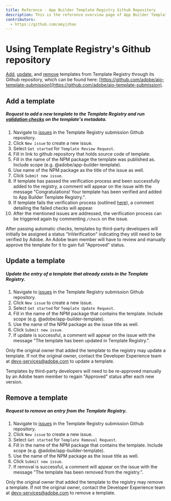 ```yaml
---
title: Reference - App Builder Template Registry Github Repository
description: This is the reference overview page of App Builder Template Registry Github repository.
contributors:
  - https://github.com/amyjzhao
---
```

# Using Template Registry's Github repository

[Add](reference/#add-a-template), [update](reference/#update-a-template), and [remove](reference/#remove-a-template) templates from Template Registry through its Github repository, which can be found here: [https://github.com/adobe/aio-template-submission](https://github.com/adobe/aio-template-submission).

## Add a template

##### Request to add a new template to the Template Registry and run [validation checks](https://github.com/adobe/aio-lib-template-validation) on the template's metadata.

1. Navigate to [issues](https://github.com/adobe/aio-template-submission/issues) in the Template Registry submission Github repository.
2. Click `New issue` to create a new issue.
3. Select `Get started` for `Template Review Request`.
4. Fill in link to github repository that holds source code of template.
5. Fill in the name of the NPM package the template was published as. Include scope (e.g. @adobe/app-builder-template).
6. Use name of the NPM package as the title of the issue as well.
7. Click `Submit new issue`.
8. If template has passed the verification process and been successfully added to the registry, a comment will appear on the issue with the message "Congratulations! Your template has been verified and added to App Builder Template Registry.".
9. If template fails the verification process (outlined [here](/reference)), a comment detailing the failed checks will appear.
10. After the mentioned issues are addressed, the verification process can be triggered again by commenting `/check` on the issue. 

<InlineAlert variant="info" slots="text"/>

After passing automatic checks, templates by third-party developers will initially be assigned a status "InVerification" indicating they still need to be verified by Adobe. An Adobe team member will have to review and manually approve the template for it to gain full "Approved" status.

## Update a template

##### Update the entry of a template that already exists in the Template Registry. 

1. Navigate to [issues](https://github.com/adobe/aio-template-submission/issues) in the Template Registry submission Github repository.
2. Click `New issue` to create a new issue.
3. Select `Get started` for `Template Update Request`.
4. Fill in the name of the NPM package that contains the template. Include scope (e.g. @adobe/app-builder-template).
5. Use the name of the NPM package as the issue title as well.
6. Click `Submit new issue`.
7. If update is successful, a comment will appear on the issue with the message "The template has been updated in Template Registry.".

<InlineAlert variant="info" slots="text"/>

Only the original owner that added the template to the registry may update a template. If not the original owner, contact the Developer Experience team at devx-services@adobe.com to update a template.

<InlineAlert variant="info" slots="text"/>

Templates by third-party developers will need to be re-approved manually by an Adobe team member to regain "Approved" status after each new version.

## Remove a template

##### Request to remove an entry from the Template Registry. 

1. Navigate to [issues](https://github.com/adobe/aio-template-submission/issues) in the Template Registry submission Github repository.
2. Click `New issue` to create a new issue.
3. Select `Get started` for `Template Removal Request`.
4. Fill in the name of the NPM package that contains the template. Include scope (e.g. @adobe/app-builder-template).
5. Use the name of the NPM package as the issue title as well.
6. Click `Submit new issue`.
7. If removal is successful, a comment will appear on the issue with the message "The template has been removed from the registry.".

<InlineAlert variant="info" slots="text"/>

Only the original owner that added the template to the registry may remove a template. If not the original owner, contact the Developer Experience team at devx-services@adobe.com to remove a template.
